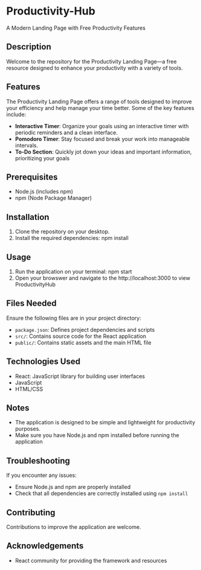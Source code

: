 # Productivity-Hub
A Modern Landing Page with Free Productivity Features

## Description
Welcome to the repository for the Productivity Landing Page—a free resource designed to enhance your productivity with a variety of tools. 

## Features

The Productivity Landing Page offers a range of tools designed to improve your efficiency and help manage your time better. Some of the key features include:

- **Interactive Timer**: Organize your goals using an interactive timer with periodic reminders and a clean interface.
- **Pomodoro Timer**: Stay focused and break your work into manageable intervals.
- **To-Do Section**: Quickly jot down your ideas and important information, prioritizing your goals

## Prerequisites
- Node.js (includes npm)
- npm (Node Package Manager)


## Installation
1. Clone the repository on your desktop.
2. Install the required dependencies: npm install

## Usage
1. Run the application on your terminal: npm start
2. Open your browswer and navigate to the http://localhost:3000 to view ProductivityHub

## Files Needed
Ensure the following files are in your project directory:
- `package.json`: Defines project dependencies and scripts
- `src/`: Contains source code for the React application
- `public/`: Contains static assets and the main HTML file

## Technologies Used
- React: JavaScript library for building user interfaces
- JavaScript
- HTML/CSS


## Notes
- The application is designed to be simple and lightweight for productivity purposes.
- Make sure you have Node.js and npm installed before running the application
  
## Troubleshooting
If you encounter any issues:
- Ensure Node.js and npm are properly installed
- Check that all dependencies are correctly installed using `npm install`
  
## Contributing
Contributions to improve the application are welcome.

## Acknowledgements
- React community for providing the framework and resources
